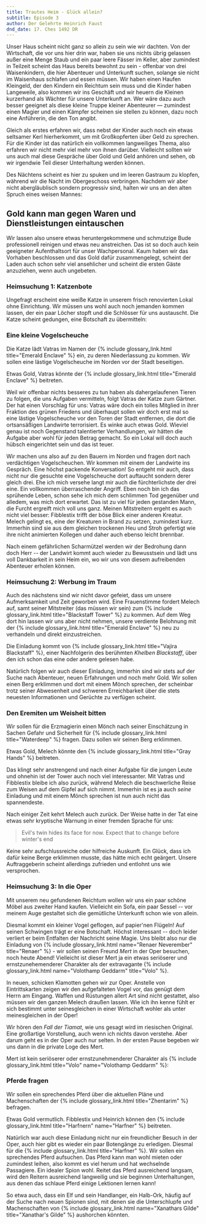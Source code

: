 ```yaml
---
title: Trautes Heim - Glück allein?
subtitle: Episode 3
author: Der Gelehrte Heinrich Faust
dnd_date: 17. Ches 1492 DR
---
```


Unser Haus scheint nicht ganz so allein zu sein wie wir dachten. Von der
Wirtschaft, die vor uns hier drin war, haben sie uns nichts übrig gelassen
außer eine Menge Staub und ein paar leere Fässer im Keller, aber zumindest in
Teilzeit scheint das Haus bereits bewohnt zu sein - offenbar von drei
Waisenkindern, die hier Abenteuer und Unterkunft suchen, solange sie nicht im
Waisenhaus schlafen und essen müssen. Wir haben einen Haufen Kleingeld, der
den Kindern ein Reichtum sein muss und die Kinder haben Langeweile, also
kommen wir ins Geschäft und wir heuern die Kleinen kurzerhand als Wächter für
unsere Unterkunft an. Wer wäre dazu auch besser geeignet als diese kleine
Truppe kleiner Abenteurer — zumindest einen Magier und einen Kämpfer scheinen
sie stellen zu können, dazu noch eine Anführerin, die den Ton angibt.

<!-- more -->

Gleich als erstes erfahren wir, dass nebst der Kinder auch noch ein etwas
seltsamer Kerl hierherkommt, um mit Großkopferten über Geld zu sprechen. Für
die Kinder ist das natürlich ein vollkommen langweiliges Thema, also erfahren
wir nicht mehr viel mehr von ihnen darüber. Vielleicht sollten wir uns auch
mal diese Gespräche über Gold und Geld anhören und sehen, ob wir irgendwie
Teil dieser Unterhaltung werden können.

Des Nächtens scheint es hier zu spuken und im leeren Gastraum zu klopfen,
während wir die Nacht im Obergeschoss verbringen. Nachdem wir aber nicht
abergläublisch sondern progressiv sind, halten wir uns an den alten Spruch
eines weisen Mannes:

## Gold kann man gegen Waren und Dienstleistungen eintauschen

Wir lassen also unsere etwas heruntergekommene und schmutzige Bude
professionell reinigen und etwas neu anstreichen. Das ist so doch auch kein
geeigneter Aufenthaltsort für unser Wachpersonal. Kaum haben wir das Vorhaben
beschlossen und das Gold dafür zusammengelegt, scheint der Laden auch schon
sehr viel ansehlicher und scheint die ersten Gäste anzuziehen, wenn auch
ungebeten.

### Heimsuchung 1: Katzenbote

Ungefragt erscheint eine weiße Katze in unserem frisch renovierten Lokal ohne
Einrichtung. Wir müssen uns wohl auch noch jemanden kommen lassen, der ein
paar Löcher stopft und die Schlösser für uns austauscht. Die Katze scheint
gedungen, eine Botschaft zu übermitteln:

<div class="infobox quest">
<h3>Eine kleine Vogelscheuche</h3>

<p>Die Katze lädt Vatras im Namen der {% include glossary_link.html
title="Emerald Enclave" %} ein, zu deren Niederlassung zu kommen. Wir sollen
eine lästige Vogelscheuche im Norden vor der Stadt beseitigen.</p>

<p class="reward">Etwas Gold, Vatras könnte der {% include glossary_link.html title="Emerald Enclave" %} beitreten.</p>
</div>

Weil wir offenbar nichts besseres zu tun haben als dahergelaufenen Tieren zu
folgen, die uns Aufgaben vermitteln, folgt Vatras der Katze zum Gärtner. Der
hat einen Vorschlag für uns: Vatras wäre doch ein tolles Mitglied in ihrer
Fraktion des grünen Friedens und überhaupt sollen wir doch erst mal so eine
lästige Vogelscheuche vor den Toren der Stadt entfernen, die dort die
ortsansäßigen Landwirte terrorisiert. Es winke auch etwas Gold. Wieviel genau
ist noch Gegenstand talentierter Verhandlungen, wir hätten die Aufgabe aber
wohl für jeden Betrag gemacht. So ein Lokal will doch auch hübsch
eingerichtet sein und das ist teuer.

Wir machen uns also auf zu den Bauern im Norden und fragen dort nach
verdächtigen Vogelscheuchen. Wir kommen mit einem der Landwirte ins Gespräch.
Eine höchst packende Konversation! So entgeht mir auch, dass nicht nur die
gesuchte eine Vogelscheuche dort auftaucht sondern derer gleich drei. Ehe ich
mich versehe langt mir auch die fürchterlichste der drei eine. Ein vollkommen
überraschender Angriff. Eben noch bin ich das sprühende Leben, schon sehe ich
mich dem schlimmen Tod gegenüber und alledem, was mich dort erwartet. Das ist
zu viel für jeden gestanden Mann, die Furcht ergreift mich voll uns ganz.
Meinen Mitstreitern ergeht es auch nicht viel besser: Fibblestix trifft der
böse Blick einer anderen Kreatur. Melech gelingt es, eine der Kreaturen in
Brand zu setzen, zumindest kurz. Immerhin sind sie aus dem gleichen trockenen
Heu und Stroh gefertigt wie ihre nicht animierten Kollegen und daher auch
ebenso leicht brennbar.

Nach einem gefährlichen Scharmützel werden wir der Bedrohung dann doch Herr
-- der Landwirt kommt auch wieder zu Bewusstsein und lädt uns voll
Dankbarkeit in sein Heim ein, wo wir uns von diesem aufreibenden Abenteuer
erholen können.

### Heimsuchung 2: Werbung im Traum

Auch des nächstens sind wir nicht davor gefeiet, dass um unsere Aufmerksamkeit
und Zeit geworben wird. Eine Frauenstimme fordert Melech auf, samt seiner
Mitstreiter (das müssen wir sein) zum {% include glossary_link.html
title="Blackstaff Tower" %} zu kommen. Auf dem Weg dort hin lassen wir uns
aber nicht nehmen, unsere verdiente Belohnung mit der {% include glossary_link.html title="Emerald Enclave" %} neu zu
verhandeln und direkt einzustreichen.

Die Einladung kommt von {% include glossary_link.html title="Vajira Blackstaff" %},
einer Nachfolgerin des berühmten *Khelben Blackstaff*, über den ich schon das
eine oder andere gelesen habe.

Natürlich folgen wir auch dieser Einladung, immerhin sind wir stets auf der
Suche nach Abenteuer, neuen Erfahrungen und noch mehr Gold. Wir sollen einen
Berg erklimmen und dort mit einem Mönch sprechen, der scheinbar trotz seiner
Abwesenheit und schweren Erreichbarkeit über die stets neuesten Informationen
und Gerüchte zu verfügen scheint.

<div class="infobox quest">
<h3>Den Eremiten um Weisheit bitten</h3>

<p>Wir sollen für die Erzmagierin einen Mönch nach seiner Einschätzung in
Sachen Gefahr und Sicherheit für {% include glossary_link.html title="Waterdeep" %} fragen. Dazu sollen wir seinen Berg
erklimmen.</p>

<p class="reward">Etwas Gold, Melech könnte den {% include glossary_link.html
title="Gray Hands" %} beitreten.</p>
</div>

Das klingt sehr anstrengend und nach einer Aufgabe für die jungen Leute und
ohnehin ist der Tower auch noch viel interessanter. Mit Vatras und
Fibblestix bleibe ich also zurück, während Melech die beschwerliche Reise
zum Weisen auf dem Gipfel auf sich nimmt. Immerhin ist es ja auch *seine*
Einladung und mit einem Mönch sprechen ist nun auch nicht das spannendeste.

Nach einiger Zeit kehrt Melech auch zurück. Der Weise hatte in der Tat eine
etwas sehr kryptische Warnung in einer fremden Sprache für uns:

> Evil's twin hides its face for now. Expect that to change before winter's
> end

Keine sehr aufschlussreiche oder hilfreiche Auskunft. Ein Glück, dass ich
dafür keine Berge erklimmen musste, das hätte mich echt geärgert. Unsere
Auftraggeberin scheint allerdings zufrieden und entlohnt uns wie versprochen.

### Heimsuchung 3: In die Oper

Mit unserem neu gefundenen Reichtum wollen wir uns ein paar schöne Möbel aus
zweiter Hand kaufen. Vielleicht ein Sofa, ein paar Sessel -- vor meinem Auge
gestaltet sich die gemütliche Unterkunft schon wie von allein.

Diesmal kommt ein kleiner Vogel geflogen, auf papier'nen Flügeln! Auf seinen
Schwingen trägt er eine Botschaft. Höchst interessant -- doch leider verliert
er beim Entfalten der Nachricht seine Magie. Uns bleibt also nur die Einladung
von {% include glossary_link.html name="Renaer Neverember" title="Renaer" %} -
wir sollen seinen Freund *Mert* in der Oper besuchen, noch heute Abend!
Vielleicht ist dieser Mert ja ein etwas seriöserer und ernstzunehemenderer
Charakter als der extravagante {% include glossary_link.html
name="Volothamp Geddarm" title="Volo" %}.

In neuen, schicken Klamotten gehen wir zur Oper. Anstelle von Eintrittskarten
zeigen wir den aufgefalteten Vogel vor, das genügt dem Herrn am Eingang. Waffen
und Rüstungen allert Art sind nicht gestattet, also müssen wir den ganzen
Melech draußen lassen. Wie ich ihn kenne fühlt er sich bestimmt unter
seinesgleichen in einer Wirtschaft wohler als unter meinesgleichen in der Oper!

Wir hören den *Fall der Tiamat*, wie uns gesagt wird im riesischen Original.
Eine großartige Vorstellung, auch wenn ich nichts davon verstehe. Aber darum
geht es in der Oper auch nur selten. In der ersten Pause begeben wir uns dann
in die private Loge des Mert.

Mert ist kein seriöserer oder ernstzunehmenderer Charakter als {% include glossary_link.html title="Volo" name="Volothamp Geddarm" %}:

<div class="infobox quest">
<h3>Pferde fragen</h3>

<p>Wir sollen ein sprechendes Pferd über die aktuellen Pläne und
Machenschaften der {% include glossary_link.html title="Zhentarim" %}
befragen.</p>

<p class="reward">Etwas Gold vermutlich. Fibblestix und Heinrich können den {%
include glossary_link.html title="Harfnern" name="Harfner" %} beitreten.</p>
</div>

Natürlich war auch diese Einladung nicht nur ein freundlicher Besuch in der
Oper, auch hier gibt es wieder ein paar Botengänge zu erledigen. Diesmal für
die {% include glossary_link.html title="Harfner" %}. Wir sollen ein sprechendes Pferd aufsuchen. Das Pferd kann man
wohl mieten oder zumindest leihen, also kommt es viel herum und hat wechselnde
Passagiere. Ein idealer Spion wohl. Reitet das Pferd ausreichend langsam, wird
den Reitern ausreichend langweilig und sie beginnen Unterhaltungen, aus denen
das schlaue Pferd einige Lektionen lernen kann!

So etwa auch, dass ein Elf und sein Handlanger, ein Halb-Ork, häufig auf der
Suche nach neuen Spionen sind, mit denen sie die Unterschlupfe und
Machenschaften von {% include glossary_link.html name="Xanathars Gilde"
title="Xanathar's Gilde" %} aushorchen könnten.
